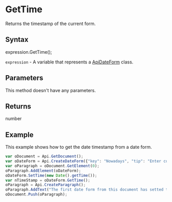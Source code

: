 # GetTime

Returns the timestamp of the current form.

## Syntax

expression.GetTime();

`expression` - A variable that represents a [ApiDateForm](../ApiDateForm.md) class.

## Parameters

This method doesn't have any parameters.

## Returns

number

## Example

This example shows how to get the date timestamp from a date form.

```javascript
var oDocument = Api.GetDocument();
var oDateForm = Api.CreateDateForm({"key": "Nowadays", "tip": "Enter current date", "required": true, "placeholder": "Your date here", "format": "mm.dd.yyyy", "lang": "en-US"});
var oParagraph = oDocument.GetElement(0);
oParagraph.AddElement(oDateForm);
oDateForm.SetTime(new Date().getTime());
var nTimeStamp = oDateForm.GetTime();
oParagraph = Api.CreateParagraph();
oParagraph.AddText("The first date form from this document has setted time: " + new Date(nTimeStamp));
oDocument.Push(oParagraph);
```
